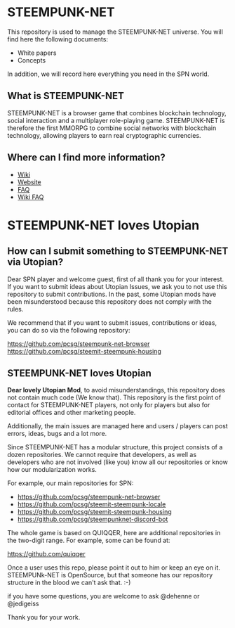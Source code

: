 STEEMPUNK-NET
======

This repository is used to manage the STEEMPUNK-NET universe. 
You will find here the following documents:

- White papers
- Concepts

In addition, we will record here everything you need in the SPN world.


What is STEEMPUNK-NET
------

STEEMPUNK-NET is a browser game that combines blockchain technology, social interaction and a multiplayer role-playing game. 
STEEMPUNK-NET is therefore the first MMORPG to combine social networks with blockchain technology, 
allowing players to earn real cryptographic currencies.


Where can I find more information?
------

- [Wiki](https://github.com/pcsg/steempunknet/wiki)
- [Website](https://www.steempunk.net/)
- [FAQ](https://www.steempunk.net/FAQ)
- [Wiki FAQ](https://github.com/pcsg/steempunknet/wiki/faq-v1)

STEEMPUNK-NET loves Utopian
======

How can I submit something to STEEMPUNK-NET via Utopian?
------

Dear SPN player and welcome guest, first of all thank you for your interest. If you want to submit ideas about Utopian Issues, we ask you to not use this repository to submit contributions. In the past, some Utopian mods have been misunderstood because this repository does not comply with the rules.

We recommend that if you want to submit issues, contributions or ideas, you can do so via the following repository:

https://github.com/pcsg/steempunk-net-browser
https://github.com/pcsg/steemit-steempunk-housing


STEEMPUNK-NET loves Utopian
------

**Dear lovely Utopian Mod**, to avoid misunderstandings, this repository does not contain much code (We know that). This repository is the first point of contact for STEEMPUNK-NET players, not only for players but also for editorial offices and other marketing people.

Additionally, the main issues are managed here and users / players can post errors, ideas, bugs and a lot more.

Since STEEMPUNK-NET has a modular structure, this project consists of a dozen repositories.
We cannot require that developers, as well as developers who are not involved (like you) know all our repositories or know how our modularization works.

For example, our main repositories for SPN:

- https://github.com/pcsg/steempunk-net-browser
- https://github.com/pcsg/steemit-steempunk-locale
- https://github.com/pcsg/steemit-steempunk-housing
- https://github.com/pcsg/steempunknet-discord-bot

The whole game is based on QUIQQER, here are additional repositories in the two-digit range. For example, some can be found at:

https://github.com/quiqqer

Once a user uses this repo, please point it out to him or keep an eye on it. STEEMPUNk-NET is OpenSource, but that someone has our repository structure in the blood we can't ask that. :-)

if you have some questions, you are welcome to ask @dehenne or @jedigeiss

Thank you for your work.
